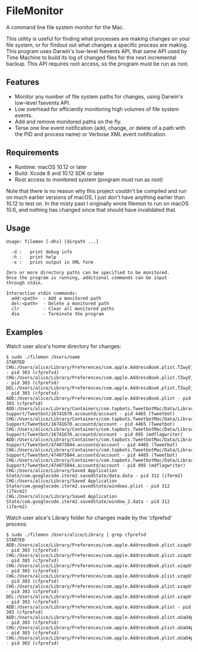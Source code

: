 # FileMonitor

A command line file system monitor for the Mac.

This utility is useful for finding what processes are making changes on your file system, or for findout out what changes a specific process are making. This program uses Darwin's low-level fsevents API, that same API used by Time Machine to build its log of changed files for the next incremental backup. This API requires root access, so the program must be run as root.

## Features

- Monitor any number of file system paths for changes, using Darwin's low-level fsevents API.
- Low overhead for efficiently monitoring high volumes of file system events.
- Add and remove monitored paths on the fly.
- Terse one line event notification (add, change, or delete of a path with the PID and process name) or Verbose XML event notification.

## Requirements

- Runtime: macOS 10.12 or later
- Build: Xcode 8 and 10.12 SDK or later
- Root access to monitored system (program must run as root)

Note that there is no reason why this project couldn't be compiled and run on much earlier versions of macOS, I just don't have anything earlier than 10.12 to test on. In the misty past I originally wrote filemon to run on macOS 10.6, and nothing has changed since that should have invalidated that.

## Usage

```
Usage: filemon [-dhx] [dirpath ...]

  -d :   print debug info
  -h :   print help
  -x :   print output in XML form

Zero or more directory paths can be specified to be monitored.
Once the program is running, additional commands can be input
through stdin.

Interactive stdin commands:
  add:<path>  - Add a monitored path
  del:<path>  - Delete a monitored path
  clr         - Clear all monitored paths
  die         - Terminate the program
```

## Examples

Watch user alice's home directory for changes:

```
$ sudo ./filemon /Users/name
STARTED
CHG:/Users/alice/Library/Preferences/com.apple.AddressBook.plist.TZwyEjg - pid 303 (cfprefsd)
CHG:/Users/alice/Library/Preferences/com.apple.AddressBook.plist.TZwyEjg - pid 303 (cfprefsd)
DEL:/Users/alice/Library/Preferences/com.apple.AddressBook.plist.TZwyEjg - pid 303 (cfprefsd)
ADD:/Users/alice/Library/Preferences/com.apple.AddressBook.plist - pid 303 (cfprefsd)
ADD:/Users/alice/Library/Containers/com.tapbots.TweetbotMac/Data/Library/Application Support/Tweetbot/16741670.accountd/account - pid 4465 (Tweetbot)
CHG:/Users/alice/Library/Containers/com.tapbots.TweetbotMac/Data/Library/Application Support/Tweetbot/16741670.accountd/account - pid 4465 (Tweetbot)
CHG:/Users/alice/Library/Containers/com.tapbots.TweetbotMac/Data/Library/Application Support/Tweetbot/16741670.accountd/account - pid 895 (mdflagwriter)
ADD:/Users/alice/Library/Containers/com.tapbots.TweetbotMac/Data/Library/Application Support/Tweetbot/474075044.accountd/account - pid 4465 (Tweetbot)
CHG:/Users/alice/Library/Containers/com.tapbots.TweetbotMac/Data/Library/Application Support/Tweetbot/474075044.accountd/account - pid 4465 (Tweetbot)
CHG:/Users/alice/Library/Containers/com.tapbots.TweetbotMac/Data/Library/Application Support/Tweetbot/474075044.accountd/account - pid 895 (mdflagwriter)
CHG:/Users/alice/Library/Saved Application State/com.googlecode.iterm2.savedState/data.data - pid 312 (iTerm2)
CHG:/Users/alice/Library/Saved Application State/com.googlecode.iterm2.savedState/windows.plist - pid 312 (iTerm2)
CHG:/Users/alice/Library/Saved Application State/com.googlecode.iterm2.savedState/window_2.data - pid 312 (iTerm2)
```

Watch user alice's Library folder for changes made by the 'cfprefsd' process:

```
$ sudo ./filemon /Users/alice/Library | grep cfprefsd
STARTED
ADD:/Users/alice/Library/Preferences/com.apple.AddressBook.plist.xzapUfB - pid 303 (cfprefsd)
CHG:/Users/alice/Library/Preferences/com.apple.AddressBook.plist.xzapUfB - pid 303 (cfprefsd)
CHG:/Users/alice/Library/Preferences/com.apple.AddressBook.plist.xzapUfB - pid 303 (cfprefsd)
CHG:/Users/alice/Library/Preferences/com.apple.AddressBook.plist.xzapUfB - pid 303 (cfprefsd)
CHG:/Users/alice/Library/Preferences/com.apple.AddressBook.plist.xzapUfB - pid 303 (cfprefsd)
DEL:/Users/alice/Library/Preferences/com.apple.AddressBook.plist.xzapUfB - pid 303 (cfprefsd)
ADD:/Users/alice/Library/Preferences/com.apple.AddressBook.plist - pid 303 (cfprefsd)
ADD:/Users/alice/Library/Preferences/com.apple.AddressBook.plist.oUaO4p8 - pid 303 (cfprefsd)
CHG:/Users/alice/Library/Preferences/com.apple.AddressBook.plist.oUaO4p8 - pid 303 (cfprefsd)
CHG:/Users/alice/Library/Preferences/com.apple.AddressBook.plist.oUaO4p8 - pid 303 (cfprefsd)
```
